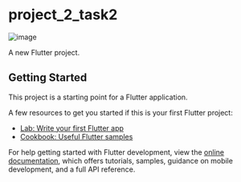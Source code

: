 # project_2_task2
![image](https://github.com/FelopaterAshraf/ToDo_List/assets/123656739/2910b308-399b-4252-9640-ca4f7faeccf7)

A new Flutter project.

## Getting Started

This project is a starting point for a Flutter application.

A few resources to get you started if this is your first Flutter project:

- [Lab: Write your first Flutter app](https://docs.flutter.dev/get-started/codelab)
- [Cookbook: Useful Flutter samples](https://docs.flutter.dev/cookbook)

For help getting started with Flutter development, view the
[online documentation](https://docs.flutter.dev/), which offers tutorials,
samples, guidance on mobile development, and a full API reference.
